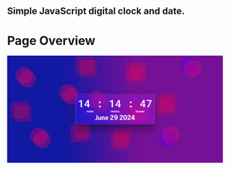 ﻿## Simple JavaScript digital clock and date.

# Page Overview

![Website Overview](thumbnail.png)

